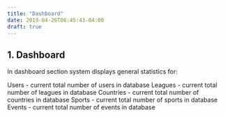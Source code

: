 ```yaml
---
title: "Dashboard"
date: 2019-04-26T06:45:43-04:00
draft: true
---
```


## 1. Dashboard

In dashboard section system displays general statistics for:

Users - current total number of users in database
Leagues - current total number of leagues in database
Countries - current total number of countries in database
Sports - current total number of sports in database
Events - current total number of events in database
